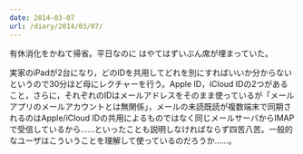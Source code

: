 ```yaml
---
date: 2014-03-07
url: /diary/2014/03/07/
---
```


有休消化をかねて帰省。平日なのに はやてはずいぶん席が埋まっていた。

実家のiPadが2台になり，どのIDを共用してどれを別にすればいいか分からないというので30分ほど母にレクチャーを行う。Apple ID，iCloud IDの2つがあること，さらに，それぞれのIDはメールアドレスをそのまま使っているが「メールアプリのメールアカウントとは無関係」，メールの未読既読が複数端末で同期されるのはApple/iCloud IDの共用によるものではなく同じメールサーバからIMAPで受信しているから……といったことも説明しなければならず四苦八苦。一般的なユーザはこういうことを理解して使っているのだろうか……。